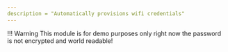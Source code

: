 ```yaml
---
description = "Automatically provisions wifi credentials"
---
```



!!! Warning
    This module is for demo purposes only right now the password is not encrypted and world readable!



